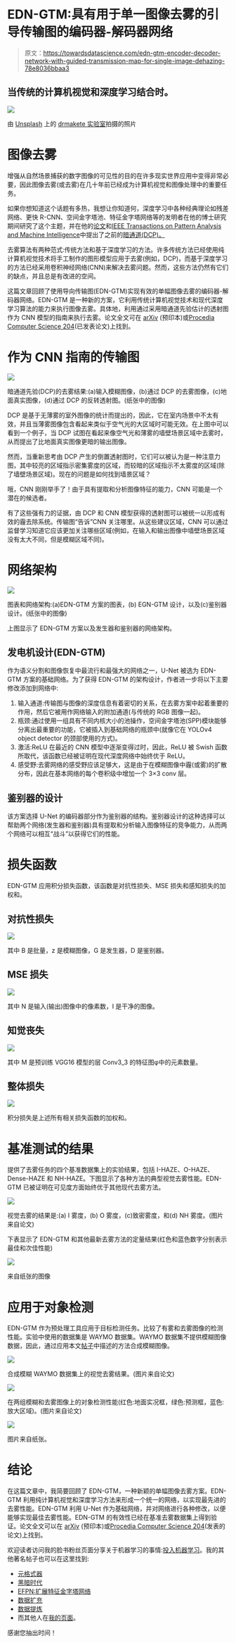 # EDN-GTM:具有用于单一图像去雾的引导传输图的编码器-解码器网络

> 原文：<https://towardsdatascience.com/edn-gtm-encoder-decoder-network-with-guided-transmission-map-for-single-image-dehazing-78e8036bbaa3>

## 当传统的计算机视觉和深度学习结合时。

![](img/e71961c93e562442835baafaa024e16e.png)

由 [Unsplash](https://unsplash.com?utm_source=medium&utm_medium=referral) 上的 [drmakete 实验室](https://unsplash.com/@drmakete?utm_source=medium&utm_medium=referral)拍摄的照片

# 图像去雾

增强从自然场景捕获的数字图像的可见性的目的在许多现实世界应用中变得非常必要，因此图像去雾(或去雾)在几十年前已经成为计算机视觉和图像处理中的重要任务。

如果你想知道这个话题有多热，我想让你知道何，深度学习中各种经典理论如残差网络、更快 R-CNN、空间金字塔池、特征金字塔网络等的发明者在他的博士研究期间研究了这个主题，并在他的[论文](http://kaiminghe.com/publications/thesis.pdf)和[IEEE Transactions on Pattern Analysis and Machine Intelligence](https://ieeexplore.ieee.org/xpl/RecentIssue.jsp?punumber=34)中提出了之前的[暗通道(DCP)。](https://ieeexplore.ieee.org/document/5567108)

去雾算法有两种范式:传统方法和基于深度学习的方法。许多传统方法已经使用纯计算机视觉技术将手工制作的图形模型应用于去雾(例如，DCP)，而基于深度学习的方法已经采用卷积神经网络(CNN)来解决去雾问题。然而，这些方法仍然有它们的缺点，并且总是有改进的空间。

这篇文章回顾了使用导向传输图(EDN-GTM)实现有效的单幅图像去雾的编码器-解码器网络。EDN-GTM 是一种新的方案，它利用传统计算机视觉技术和现代深度学习算法的能力来执行图像去雾。具体地，利用通过采用暗通道先验估计的透射图作为 CNN 模型的指南来执行去雾。论文全文可在 [arXiv](https://arxiv.org/abs/2202.04757) (预印本)或[Procedia Computer Science 204](https://www.sciencedirect.com/science/article/pii/S1877050922008201?via%3Dihub#!)(已发表论文)上找到。

# 作为 CNN 指南的传输图

![](img/3e6ad6e3fc772d27607c11194c251ad4.png)

暗通道先验(DCP)的去雾结果:(a)输入模糊图像，(b)通过 DCP 的去雾图像，(c)地面真实图像，(d)通过 DCP 的反转透射图。(纸张中的图像)

DCP 是基于无薄雾的室外图像的统计而提出的，因此，它在室内场景中不太有效，并且当薄雾图像包含看起来类似于空气光的大区域时可能无效。在上图中可以看到一个例子，当 DCP 试图在看起来像空气光和薄雾的墙壁场景区域中去雾时，从而提出了比地面真实图像更暗的输出图像。

然而，当重新思考由 DCP 产生的倒置透射图时，它们可以被认为是一种注意力图，其中较亮的区域指示密集雾度的区域，而较暗的区域指示不太雾度的区域(除了墙壁场景区域)。现在的问题是如何找到墙景区域？

哦，CNN 刚刚举手了！由于具有提取和分析图像特征的能力，CNN 可能是一个潜在的候选者。

有了这些强有力的证据，由 DCP 和 CNN 模型获得的透射图可以被统一以形成有效的霾去除系统。传输图“告诉”CNN 关注哪里。从这些建议区域，CNN 可以通过监督学习知道它应该更加关注哪些区域(例如，在输入和输出图像中墙壁场景区域没有太大不同，但是模糊区域不同)。

# 网络架构

![](img/961094258b3109ede88026849d005021.png)

图表和网络架构:(a)EDN-GTM 方案的图表，(b) EGN-GTM 设计，以及(c)鉴别器设计。(纸张中的图像)

上图显示了 EDN-GTM 方案以及发生器和鉴别器的网络架构。

## 发电机设计(EDN-GTM)

作为语义分割和图像恢复中最流行和最强大的网络之一，U-Net 被选为 EDN-GTM 方案的基础网络。为了获得 EDN-GTM 的架构设计，作者进一步将以下主要修改添加到网络中:

1.  输入通道:传输图与图像的深度信息有着密切的关系，在去雾方案中起着重要的作用，然后它被用作网络输入的附加通道(与传统的 RGB 图像一起)。
2.  瓶颈:通过使用一组具有不同内核大小的池操作，空间金字塔池(SPP)模块能够分离出最重要的功能，它被插入到基础网络的瓶颈中(就像它在 YOLOv4 object detector 的颈部使用的方式)。
3.  激活:ReLU 在最近的 CNN 模型中逐渐变得过时，因此，ReLU 被 Swish 函数所取代，该函数已经被证明在现代深度网络中始终优于 ReLU。
4.  感受野:去雾网络的感受野应该足够大，这是由于在模糊图像中霾(或雾)的扩散分布，因此在基本网络的每个卷积级中增加一个 3×3 conv 层。

## 鉴别器的设计

该方案选择 U-Net 的编码器部分作为鉴别器的结构。鉴别器设计的这种选择可以帮助两个网络(发生器和鉴别器)具有提取和分析输入图像特征的竞争能力，从而两个网络可以相互“战斗”以获得它们的性能。

# 损失函数

EDN-GTM 应用积分损失函数，该函数是对抗性损失、MSE 损失和感知损失的加权和。

## 对抗性损失

![](img/f424cd26253b7ffaf388122be4d0354f.png)

其中 B 是批量，z 是模糊图像，G 是发生器，D 是鉴别器。

## MSE 损失

![](img/bb8cffed29ecff42fa31caa872654dbd.png)

其中 N 是输入(输出)图像中的像素数，I 是干净的图像。

## 知觉丧失

![](img/3db5b44759eedca9ea416793353b7e68.png)

其中 M 是预训练 VGG16 模型的层 Conv3_3 的特征图φ中的元素数量。

## 整体损失

![](img/f9355addad07f2f65e06e0e18119ee19.png)

积分损失是上述所有相关损失函数的加权和。

# 基准测试的结果

提供了去雾任务的四个基准数据集上的实验结果，包括 I-HAZE、O-HAZE、Dense-HAZE 和 NH-HAZE。下图显示了各种方法的典型视觉去雾性能。EDN-GTM 已被证明在可见度方面始终优于其他现代去雾方法。

![](img/1efccc0813988bc806639823f51a8790.png)

视觉去雾的结果是:(a) I 雾度，(b) O 雾度，(c)致密雾度，和(d) NH 雾度。(图片来自论文)

下表显示了 EDN-GTM 和其他最新去雾方法的定量结果(红色和蓝色数字分别表示最佳和次佳性能)

![](img/a3549c8faaf92ad3311ee59f0b2161ba.png)

来自纸张的图像

# 应用于对象检测

EDN-GTM 作为预处理工具应用于目标检测任务。比较了有雾和去雾图像的检测性能。实验中使用的数据集是 WAYMO 数据集。WAYMO 数据集不提供模糊图像数据，因此，通过应用本文[帖子](/synthesize-hazy-foggy-image-using-monodepth-and-atmospheric-scattering-model-9850c721b74e)中描述的方法合成模糊图像。

![](img/b08a6120eafbfc5137a414c139e3693d.png)

合成模糊 WAYMO 数据集上的视觉去雾结果。(图片来自论文)

![](img/984e412c6b001909fe307112b24a0005.png)

在两组模糊和去雾图像上的对象检测性能(红色:地面实况框，绿色:预测框，蓝色:放大区域)。(图片来自论文)

![](img/cfec54a9ea2888f119db48d86e4b1963.png)

图片来自纸张。

# 结论

在这篇文章中，我简要回顾了 EDN-GTM，一种新颖的单幅图像去雾方案。EDN-GTM 利用纯计算机视觉和深度学习方法来形成一个统一的网络，以实现最先进的去雾性能。EDN-GTM 利用 U-Net 作为基础网络，并对网络进行各种修改，以便能够实现最佳去雾性能。EDN-GTM 的有效性已经在基准去雾数据集上得到验证。论文全文可以在 [arXiv](https://arxiv.org/abs/2202.04757) (预印本)或[Procedia Computer Science 204](https://www.sciencedirect.com/science/article/pii/S1877050922008201?via%3Dihub#!)(发表的论文)上找到。

欢迎读者访问我的脸书粉丝页面分享关于机器学习的事情:[投入机器学习](https://www.facebook.com/diveintomachinelearning)。我的其他著名帖子也可以在这里找到:

*   [元格式器](/metaformer-de-facto-need-for-vision-93476cc9fec5)
*   [黑暗时代](/darkeras-execute-yolov3-yolov4-object-detection-on-keras-with-darknet-pre-trained-weights-5e8428b959e2)
*   [EFPN:扩展特征金字塔网络](/efpn-extended-feature-pyramid-network-for-small-object-detection-980af794a093)
*   [数据扩充](/data-augmentation-compilation-with-python-and-opencv-b76b1cd500e0)
*   [数据提炼](/data-distillation-for-object-detection-92a89fe5d996)
*   而其他人在[我的页面](https://tranlevision.medium.com/)。

感谢您抽出时间！
